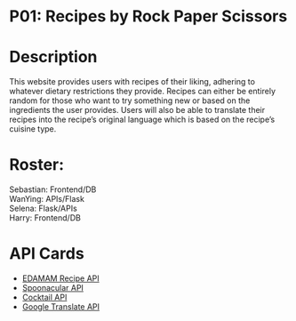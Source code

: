 # P01: Recipes by Rock Paper Scissors
# Description
This website provides users with recipes of their liking, adhering to whatever dietary restrictions they provide. Recipes can either be entirely random for those who want to try something new or based on the ingredients the user provides. Users will also be able to translate their recipes into the recipe’s original language which is based on the recipe’s cuisine type.
# Roster:
Sebastian: Frontend/DB  
WanYing: APIs/Flask  
Selena: Flask/APIs  
Harry:  Frontend/DB  
# API Cards
- [EDAMAM Recipe API](https://github.com/stuy-softdev/notes-and-code/blob/main/api_kb/411_on_recipies.md)  
- [Spoonacular API](https://github.com/stuy-softdev/notes-and-code/blob/main/api_kb/411_on_FoodAPI.md)
- [Cocktail API](https://github.com/stuy-softdev/notes-and-code/blob/main/api_kb/411_on_TheCocktailDB.md)
- [Google Translate API](https://github.com/stuy-softdev/notes-and-code/blob/main/api_kb/411_on_google-translate-api.md)